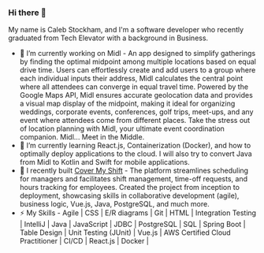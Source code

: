 ### Hi there 👋

<!--
**Caleb-Stockham/Caleb-Stockham** is a ✨ _special_ ✨ repository because its `README.md` (this file) appears on your GitHub profile.

Here are some ideas to get you started:

- 🔭 I’m currently working on ...
- 🌱 I’m currently learning ...
- 👯 I’m looking to collaborate on ...
- 🤔 I’m looking for help with ...
- 💬 Ask me about ...
- 📫 How to reach me: ...
- 😄 Pronouns: ...
- ⚡ Fun fact: ...
-->
My name is Caleb Stockham, and I'm a software developer who recently graduated from Tech Elevator with a background in Business.

- 🔭 I’m currently working on Midl - An app designed to simplify gatherings by finding the optimal midpoint among multiple locations based on equal drive time. Users can effortlessly create and add users to a group where each individual inputs their address, Midl calculates the central point where all attendees can converge in equal travel time. Powered by the Google Maps API, Midl ensures accurate geolocation data and provides a visual map display of the midpoint, making it ideal for organizing weddings, corporate events, conferences, golf trips, meet-ups, and any event where attendees come from different places. Take the stress out of location planning with Midl, your ultimate event coordination companion. Midl... Meet in the Middle.
- 🌱 I’m currently learning React.js, Containerization (Docker), and how to optimally deploy applications to the cloud. I will also try to convert Java from Midl to Kotlin and Swift for mobile applications.
- 👯 I recently built [Cover My Shift](https://github.com/Caleb-Stockham/Cover-My-Shift) - The platform streamlines scheduling for managers and facilitates shift management, time-off requests, and  hours tracking for employees. Created the project from inception to deployment, showcasing skills in collaborative development (agile), business logic, Vue.js, Java, PostgreSQL, and much more.
- ⚡ My Skills - Agile | CSS | E/R diagrams | Git | HTML | Integration Testing | IntelliJ | Java | JavaScript | JDBC | PostgreSQL | SQL | Spring Boot | Table Design | Unit Testing (JUnit) | Vue.js | AWS Certified Cloud Practitioner | CI/CD | React.js | Docker |
